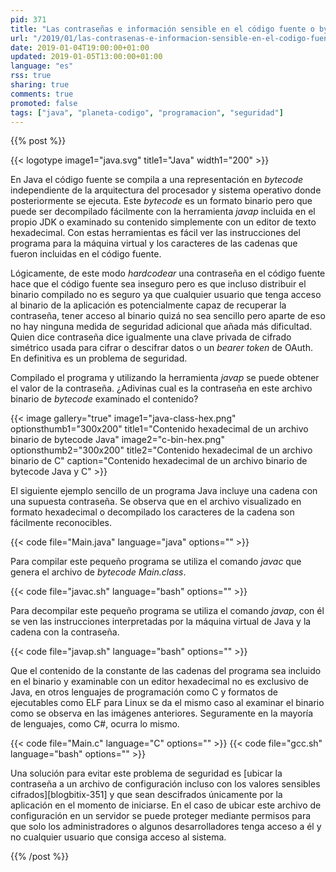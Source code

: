 ```yaml
---
pid: 371
title: "Las contraseñas e información sensible en el código fuente o bytecode de Java no son seguras"
url: "/2019/01/las-contrasenas-e-informacion-sensible-en-el-codigo-fuente-o-bytecode-de-java-no-son-seguras/"
date: 2019-01-04T19:00:00+01:00
updated: 2019-01-05T13:00:00+01:00
language: "es"
rss: true
sharing: true
comments: true
promoted: false
tags: ["java", "planeta-codigo", "programacion", "seguridad"]
---
```


{{% post %}}

{{< logotype image1="java.svg" title1="Java" width1="200" >}}

En Java el código fuente se compila a una representación en _bytecode_ independiente de la arquitectura del procesador y sistema operativo donde posteriormente se ejecuta. Este _bytecode_ es un formato binario pero que puede ser decompilado fácilmente con la herramienta _javap_ incluida en el propio JDK o examinado su contenido simplemente con un editor de texto hexadecimal. Con estas herramientas es fácil ver las instrucciones del programa para la máquina virtual y los caracteres de las cadenas que fueron incluidas en el código fuente.

Lógicamente, de este modo _hardcodear_ una contraseña en el código fuente hace que el código fuente sea inseguro pero es que incluso distribuir el binario compilado no es seguro ya que cualquier usuario que tenga acceso al binario de la aplicación es potencialmente capaz de recuperar la contraseña, tener acceso al binario quizá no sea sencillo pero aparte de eso no hay ninguna medida de seguridad adicional que añada más dificultad. Quien dice contraseña dice igualmente una clave privada de cifrado simétrico usada para cifrar o descifrar datos o un _bearer token_ de OAuth. En definitiva es un problema de seguridad.

Compilado el programa y utilizando la herramienta _javap_ se puede obtener el valor de la contraseña. ¿Adivinas cual es la contraseña en este archivo binario de _bytecode_ examinado el contenido?

{{< image
    gallery="true"
    image1="java-class-hex.png" optionsthumb1="300x200" title1="Contenido hexadecimal de un archivo binario de bytecode Java"
    image2="c-bin-hex.png" optionsthumb2="300x200" title2="Contenido hexadecimal de un archivo binario de C"
    caption="Contenido hexadecimal de un archivo binario de bytecode Java y C" >}}

El siguiente ejemplo sencillo de un programa Java incluye una cadena con una supuesta contraseña. Se observa que en el archivo visualizado en formato hexadecimal o decompilado los caracteres de la cadena son fácilmente reconocibles.

{{< code file="Main.java" language="java" options="" >}}

Para compilar este pequeño programa se utiliza el comando _javac_ que genera el archivo de _bytecode_ _Main.class_.

{{< code file="javac.sh" language="bash" options="" >}}

Para decompilar este pequeño programa se utiliza el comando _javap_, con él se ven las instrucciones interpretadas por la máquina virtual de Java y la cadena con la contraseña.

{{< code file="javap.sh" language="bash" options="" >}}

Que el contenido de la constante de las cadenas del programa sea incluido en el binario y examinable con un editor hexadecimal no es exclusivo de Java, en otros lenguajes de programación como C y formatos de ejecutables como ELF para Linux se da el mismo caso al examinar el binario como se observa en las imágenes anteriores. Seguramente en la mayoría de lenguajes, como C#, ocurra lo mismo.

{{< code file="Main.c" language="C" options="" >}}
{{< code file="gcc.sh" language="bash" options="" >}}

Una solución para evitar este problema de seguridad es [ubicar la contraseña a un archivo de configuración incluso con los valores sensibles cifrados][blogbitix-351] y que sean descifrados únicamente por la aplicación en el momento de iniciarse. En el caso de ubicar este archivo de configuración en un servidor se puede proteger mediante permisos para que solo los administradores o algunos desarrolladores tenga acceso a él y no cualquier usuario que consiga acceso al sistema.

{{% /post %}}
